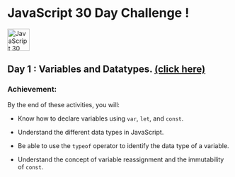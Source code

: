 # JavaScript 30 Day Challenge !
<img src="https://github.com/user-attachments/assets/069be996-a817-4178-8a99-1f5ad5502917" alt="JavaScript 30 Day Challenge" width="50">



## Day 1 : Variables and Datatypes.  [(click here)](Day1.js)

### Achievement:
By the end of these activities, you will:

- Know how to declare variables using `var`, `let`, and `const`.

- Understand the different data types in JavaScript.

- Be able to use the `typeof` operator to identify the data type of a variable.

- Understand the concept of variable reassignment and the immutability of `const`.
